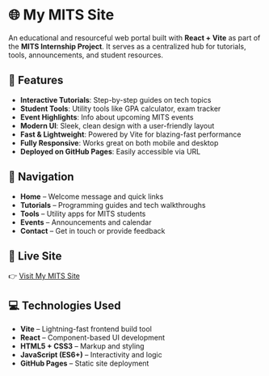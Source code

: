 # 🌐 My MITS Site

An educational and resourceful web portal built with **React + Vite** as part of the **MITS Internship Project**. It serves as a centralized hub for tutorials, tools, announcements, and student resources.

## 🌟 Features

- **Interactive Tutorials**: Step-by-step guides on tech topics
- **Student Tools**: Utility tools like GPA calculator, exam tracker
- **Event Highlights**: Info about upcoming MITS events
- **Modern UI**: Sleek, clean design with a user-friendly layout
- **Fast & Lightweight**: Powered by Vite for blazing-fast performance
- **Fully Responsive**: Works great on both mobile and desktop
- **Deployed on GitHub Pages**: Easily accessible via URL

## 🧭 Navigation

- **Home** – Welcome message and quick links
- **Tutorials** – Programming guides and tech walkthroughs
- **Tools** – Utility apps for MITS students
- **Events** – Announcements and calendar
- **Contact** – Get in touch or provide feedback

## 🚀 Live Site

👉 [Visit My MITS Site](https://laluprasad1.github.io/my-mits-site/#tutorials)

## 💻 Technologies Used

- **Vite** – Lightning-fast frontend build tool
- **React** – Component-based UI development
- **HTML5 + CSS3** – Markup and styling
- **JavaScript (ES6+)** – Interactivity and logic
- **GitHub Pages** – Static site deployment
